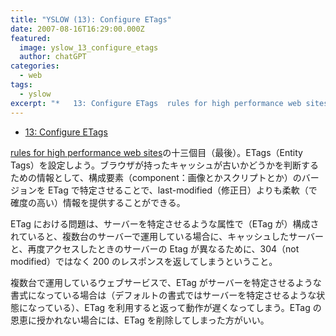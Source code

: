 ```yaml
---
title: "YSLOW (13): Configure ETags"
date: 2007-08-16T16:29:00.000Z
featured:
  image: yslow_13_configure_etags
  author: chatGPT
categories:
  - web
tags:
  - yslow
excerpt: "*   13: Configure ETags  rules for high performance web sitesの十三個目（最後）。ETags（Entity Tags）を設定しよう。ブラウザが持ったキャッシュが古いかどうかを判断するための情報として、構成要素（component：画像とかスクリプトとか）のバージョンをETagで特定させることで、last-modified（修正日）よりも柔軟（で確度の高い）情報を提供することができる。"
---
```


- [13: Configure ETags](http://developer.yahoo.com/performance/rules.html#etags)

[rules for high performance web sites](http://developer.yahoo.com/performance/rules.html)の十三個目（最後）。ETags（Entity Tags）を設定しよう。ブラウザが持ったキャッシュが古いかどうかを判断するための情報として、構成要素（component：画像とかスクリプトとか）のバージョンを ETag で特定させることで、last-modified（修正日）よりも柔軟（で確度の高い）情報を提供することができる。

ETag における問題は、サーバーを特定させるような属性で（ETag が）構成されていると、複数台のサーバーで運用している場合に、キャッシュしたサーバーと、再度アクセスしたときのサーバーの Etag が異なるために、304（not modified）ではなく 200 のレスポンスを返してしまうということ。

複数台で運用しているウェブサービスで、ETag がサーバーを特定させるような書式になっている場合は（デフォルトの書式ではサーバーを特定させるような状態になっている）、ETag を利用すると返って動作が遅くなってしまう。ETag の恩恵に授かれない場合には、ETag を削除してしまった方がいい。
